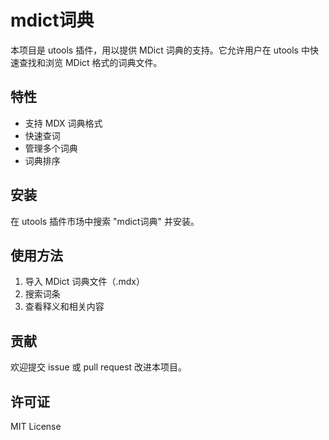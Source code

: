 # mdict词典

本项目是 utools 插件，用以提供 MDict 词典的支持。它允许用户在 utools 中快速查找和浏览 MDict 格式的词典文件。

## 特性

- 支持 MDX 词典格式
- 快速查词
- 管理多个词典
- 词典排序

## 安装

在 utools 插件市场中搜索 "mdict词典" 并安装。

## 使用方法

1. 导入 MDict 词典文件（.mdx）
2. 搜索词条
3. 查看释义和相关内容

## 贡献

欢迎提交 issue 或 pull request 改进本项目。

## 许可证

MIT License